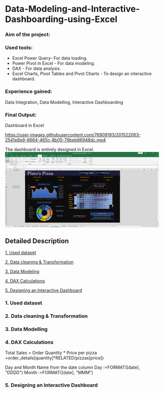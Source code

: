 # Data-Modeling-and-Interactive-Dashboarding-using-Excel
### Aim of the project:

### Used tools:
- Excel Power Query- For data loading.
- Power Pivot in Excel - For data modeling.
- DAX - For data analysis.
- Excel Charts, Pivot Tables and Pivot Charts - To design an interactive dashboard.

### Experience gained:
Data Integration, Data Modelling, Interactive Dashboarding

### Final Output:
Dashboard in Excel






https://user-images.githubusercontent.com/76909183/201522063-2541e8e9-8664-465c-8b05-79beb66948dc.mp4









The dashboard is entirely designed in Excel.
![](FullExcelPic.png)


## Detailed Description
[1. Used dataset](https://github.com/shakhscode/Data-Modeling-and-Interactive-Dashboarding-using-Excel/blob/main/README.md#1-used-dataset)

[2. Data cleaning & Transformation ](https://github.com/shakhscode/Data-Modeling-and-Interactive-Dashboarding-using-Excel/blob/main/README.md#2-data-cleaning--transformation)

[3. Data Modeling](https://github.com/shakhscode/Data-Modeling-and-Interactive-Dashboarding-using-Excel/blob/main/README.md#3-data-modelling)

[4. DAX Calculations](https://github.com/shakhscode/Data-Modeling-and-Interactive-Dashboarding-using-Excel/blob/main/README.md#4-dax-calculations)

[5. Designing an Interactive Dashboard](https://github.com/shakhscode/Data-Modeling-and-Interactive-Dashboarding-using-Excel/blob/main/README.md#5-designing-an-interactive-dashboard)

### 1. Used dataset
### 2. Data cleaning & Transformation
### 3. Data Modelling
### 4. DAX Calculations
Total Sales = Order Quantity * Price per pizza
=order_details[quantity]*RELATED(pizzas[price])

Day and Month Name from the date column
Day :=FORMAT([date], "DDDD")
Month :=FORMAT([date], "MMM")


### 5. Designing an Interactive Dashboard
